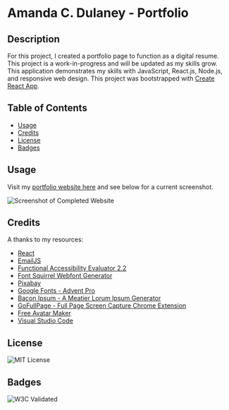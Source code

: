 # Amanda C. Dulaney - Portfolio
## Description
For this project, I created a portfolio page to function as a digital resume. This project is a work-in-progress and will be updated as my skills grow. This application demonstrates my skills with JavaScript, React.js, Node.js, and responsive web design. This project was bootstrapped with [Create React App](https://github.com/facebook/create-react-app).

## Table of Contents
- [Usage](#usage)
- [Credits](#credits)
- [License](#license)
- [Badges](#badges)

## Usage
Visit my [portfolio website here](XXX) and see below for a current screenshot.

![Screenshot of Completed Website](assets/images/screenshot-portfolio.png)

## Credits
A thanks to my resources:
- [React](https://reactjs.org/)
- [EmailJS](https://www.emailjs.com/)
- [Functional Accessibility Evaluator 2.2](https://fae.disability.illinois.edu/anonymous/?Anonymous%20Report=/)
- [Font Squirrel Webfont Generator](https://www.fontsquirrel.com/tools/webfont-generator)
- [Pixabay](https://pixabay.com/)
- [Google Fonts - Advent Pro](https://fonts.google.com/specimen/Advent+Pro)
- [Bacon Ipsum - A Meatier Lorum Ipsum Generator](https://baconipsum.com/)
- [GoFullPage - Full Page Screen Capture Chrome Extension](https://chrome.google.com/webstore/detail/gofullpage-full-page-scre/fdpohaocaechififmbbbbbknoalclacl/related)
- [Free Avatar Maker](https://avatarmaker.com/)
- [Visual Studio Code](https://code.visualstudio.com/download)

## License
![MIT License](https://img.shields.io/badge/license-MIT-green)

## Badges
![W3C Validated](https://img.shields.io/badge/w3c-validated-green)